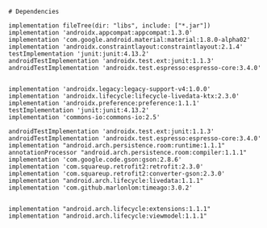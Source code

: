  
```
# Dependencies
```
    implementation fileTree(dir: "libs", include: ["*.jar"])
    implementation 'androidx.appcompat:appcompat:1.3.0'
    implementation 'com.google.android.material:material:1.8.0-alpha02'
    implementation 'androidx.constraintlayout:constraintlayout:2.1.4'
    testImplementation 'junit:junit:4.13.2'
    androidTestImplementation 'androidx.test.ext:junit:1.1.3'
    androidTestImplementation 'androidx.test.espresso:espresso-core:3.4.0'


    implementation 'androidx.legacy:legacy-support-v4:1.0.0'
    implementation 'androidx.lifecycle:lifecycle-livedata-ktx:2.3.0'
    implementation 'androidx.preference:preference:1.1.1'
    testImplementation 'junit:junit:4.13.2'
    implementation 'commons-io:commons-io:2.5'

    androidTestImplementation 'androidx.test.ext:junit:1.1.3'
    androidTestImplementation 'androidx.test.espresso:espresso-core:3.4.0'
    implementation "android.arch.persistence.room:runtime:1.1.1"
    annotationProcessor "android.arch.persistence.room:compiler:1.1.1"
    implementation 'com.google.code.gson:gson:2.8.6'
    implementation 'com.squareup.retrofit2:retrofit:2.3.0'
    implementation 'com.squareup.retrofit2:converter-gson:2.3.0'
    implementation "android.arch.lifecycle:livedata:1.1.1"
    implementation 'com.github.marlonlom:timeago:3.0.2'

 
    implementation "android.arch.lifecycle:extensions:1.1.1"
    implementation "android.arch.lifecycle:viewmodel:1.1.1"
```
 



